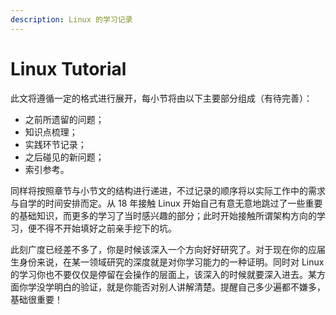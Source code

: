 ```yaml
---
description: Linux 的学习记录
---
```


# Linux Tutorial

此文将遵循一定的格式进行展开，每小节将由以下主要部分组成（有待完善）：

* 之前所遗留的问题；
* 知识点梳理；
* 实践环节记录；
* 之后碰见的新问题；
* 索引参考。

同样将按照章节与小节文的结构进行递进，不过记录的顺序将以实际工作中的需求与自学的时间安排而定。从 18 年接触 Linux 开始自己有意无意地跳过了一些重要的基础知识，而更多的学习了当时感兴趣的部分；此时开始接触所谓架构方向的学习，便不得不开始填好之前亲手挖下的坑。

此刻广度已经差不多了，你是时候该深入一个方向好好研究了。对于现在你的应届生身份来说，在某一领域研究的深度就是对你学习能力的一种证明。同时对 Linux 的学习你也不要仅仅是停留在会操作的层面上，该深入的时候就要深入进去。某方面你学没学明白的验证，就是你能否对别人讲解清楚。提醒自己多少遍都不嫌多，基础很重要！

